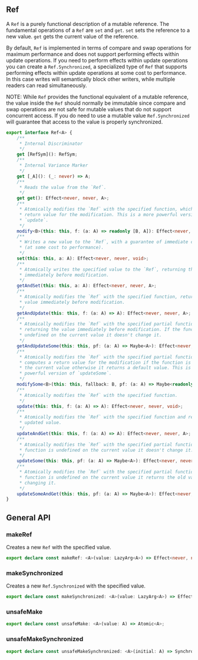## Ref

A `Ref` is a purely functional description of a mutable reference. The
fundamental operations of a `Ref` are `set` and `get`. `set` sets the
reference to a new value. `get` gets the current value of the reference.

By default, `Ref` is implemented in terms of compare and swap operations for
maximum performance and does not support performing effects within update
operations. If you need to perform effects within update operations you can
create a `Ref.Synchronized`, a specialized type of `Ref` that supports
performing effects within update operations at some cost to performance. In
this case writes will semantically block other writers, while multiple
readers can read simultaneously.

NOTE: While `Ref` provides the functional equivalent of a mutable reference,
the value inside the `Ref` should normally be immutable since compare and
swap operations are not safe for mutable values that do not support
concurrent access. If you do need to use a mutable value `Ref.Synchronized`
will guarantee that access to the value is properly synchronized.

```ts
export interface Ref<A> {
    /**
     * Internal Discriminator
     */
    get [RefSym](): RefSym;
    /**
     * Internal Variance Marker
     */
    get [_A](): (_: never) => A;
    /**
     * Reads the value from the `Ref`.
     */
    get get(): Effect<never, never, A>;
    /**
     * Atomically modifies the `Ref` with the specified function, which computes a
     * return value for the modification. This is a more powerful version of
     * `update`.
     */
    modify<B>(this: this, f: (a: A) => readonly [B, A]): Effect<never, never, B>;
    /**
     * Writes a new value to the `Ref`, with a guarantee of immediate consistency
     * (at some cost to performance).
     */
    set(this: this, a: A): Effect<never, never, void>;
    /**
     * Atomically writes the specified value to the `Ref`, returning the value
     * immediately before modification.
     */
    getAndSet(this: this, a: A): Effect<never, never, A>;
    /**
     * Atomically modifies the `Ref` with the specified function, returning the
     * value immediately before modification.
     */
    getAndUpdate(this: this, f: (a: A) => A): Effect<never, never, A>;
    /**
     * Atomically modifies the `Ref` with the specified partial function,
     * returning the value immediately before modification. If the function is
     * undefined on the current value it doesn't change it.
     */
    getAndUpdateSome(this: this, pf: (a: A) => Maybe<A>): Effect<never, never, A>;
    /**
     * Atomically modifies the `Ref` with the specified partial function, which
     * computes a return value for the modification if the function is defined on
     * the current value otherwise it returns a default value. This is a more
     * powerful version of `updateSome`.
     */
    modifySome<B>(this: this, fallback: B, pf: (a: A) => Maybe<readonly [B, A]>): Effect<never, never, B>;
    /**
     * Atomically modifies the `Ref` with the specified function.
     */
    update(this: this, f: (a: A) => A): Effect<never, never, void>;
    /**
     * Atomically modifies the `Ref` with the specified function and returns the
     * updated value.
     */
    updateAndGet(this: this, f: (a: A) => A): Effect<never, never, A>;
    /**
     * Atomically modifies the `Ref` with the specified partial function. If the
     * function is undefined on the current value it doesn't change it.
     */
    updateSome(this: this, pf: (a: A) => Maybe<A>): Effect<never, never, void>;
    /**
     * Atomically modifies the `Ref` with the specified partial function. If the
     * function is undefined on the current value it returns the old value without
     * changing it.
     */
    updateSomeAndGet(this: this, pf: (a: A) => Maybe<A>): Effect<never, never, A>;
}
```

## General API

### makeRef

Creates a new `Ref` with the specified value.

```ts
export declare const makeRef: <A>(value: LazyArg<A>) => Effect<never, never, Ref<A>>;
```

### makeSynchronized

Creates a new `Ref.Synchronized` with the specified value.

```ts
export declare const makeSynchronized: <A>(value: LazyArg<A>) => Effect<never, never, Synchronized<A>>;
```

### unsafeMake

```ts
export declare const unsafeMake: <A>(value: A) => Atomic<A>;
```

### unsafeMakeSynchronized

```ts
export declare const unsafeMakeSynchronized: <A>(initial: A) => Synchronized<A>;
```

